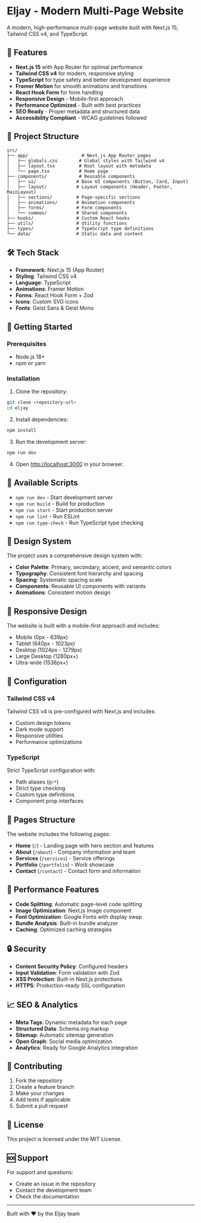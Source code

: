 # Eljay - Modern Multi-Page Website

A modern, high-performance multi-page website built with Next.js 15, Tailwind CSS v4, and TypeScript.

## 🚀 Features

- **Next.js 15** with App Router for optimal performance
- **Tailwind CSS v4** for modern, responsive styling
- **TypeScript** for type safety and better development experience
- **Framer Motion** for smooth animations and transitions
- **React Hook Form** for form handling
- **Responsive Design** - Mobile-first approach
- **Performance Optimized** - Built with best practices
- **SEO Ready** - Proper metadata and structured data
- **Accessibility Compliant** - WCAG guidelines followed

## 📁 Project Structure

```
src/
├── app/                    # Next.js App Router pages
│   ├── globals.css        # Global styles with Tailwind v4
│   ├── layout.tsx         # Root layout with metadata
│   └── page.tsx           # Home page
├── components/            # Reusable components
│   ├── ui/               # Base UI components (Button, Card, Input)
│   ├── layout/           # Layout components (Header, Footer, MainLayout)
│   ├── sections/         # Page-specific sections
│   ├── animations/       # Animation components
│   ├── forms/            # Form components
│   └── common/           # Shared components
├── hooks/                # Custom React hooks
├── utils/                # Utility functions
├── types/                # TypeScript type definitions
└── data/                 # Static data and content
```

## 🛠️ Tech Stack

- **Framework**: Next.js 15 (App Router)
- **Styling**: Tailwind CSS v4
- **Language**: TypeScript
- **Animations**: Framer Motion
- **Forms**: React Hook Form + Zod
- **Icons**: Custom SVG icons
- **Fonts**: Geist Sans & Geist Mono

## 🚀 Getting Started

### Prerequisites

- Node.js 18+ 
- npm or yarn

### Installation

1. Clone the repository:
```bash
git clone <repository-url>
cd eljay
```

2. Install dependencies:
```bash
npm install
```

3. Run the development server:
```bash
npm run dev
```

4. Open [http://localhost:3000](http://localhost:3000) in your browser.

## 📝 Available Scripts

- `npm run dev` - Start development server
- `npm run build` - Build for production
- `npm run start` - Start production server
- `npm run lint` - Run ESLint
- `npm run type-check` - Run TypeScript type checking

## 🎨 Design System

The project uses a comprehensive design system with:

- **Color Palette**: Primary, secondary, accent, and semantic colors
- **Typography**: Consistent font hierarchy and spacing
- **Spacing**: Systematic spacing scale
- **Components**: Reusable UI components with variants
- **Animations**: Consistent motion design

## 📱 Responsive Design

The website is built with a mobile-first approach and includes:

- Mobile (0px - 639px)
- Tablet (640px - 1023px)
- Desktop (1024px - 1279px)
- Large Desktop (1280px+)
- Ultra-wide (1536px+)

## 🔧 Configuration

### Tailwind CSS v4

Tailwind CSS v4 is pre-configured with Next.js and includes:

- Custom design tokens
- Dark mode support
- Responsive utilities
- Performance optimizations

### TypeScript

Strict TypeScript configuration with:

- Path aliases (`@/*`)
- Strict type checking
- Custom type definitions
- Component prop interfaces

## 📄 Pages Structure

The website includes the following pages:

- **Home** (`/`) - Landing page with hero section and features
- **About** (`/about`) - Company information and team
- **Services** (`/services`) - Service offerings
- **Portfolio** (`/portfolio`) - Work showcase
- **Contact** (`/contact`) - Contact form and information

## 🎯 Performance Features

- **Code Splitting**: Automatic page-level code splitting
- **Image Optimization**: Next.js Image component
- **Font Optimization**: Google Fonts with display swap
- **Bundle Analysis**: Built-in bundle analyzer
- **Caching**: Optimized caching strategies

## 🔒 Security

- **Content Security Policy**: Configured headers
- **Input Validation**: Form validation with Zod
- **XSS Protection**: Built-in Next.js protections
- **HTTPS**: Production-ready SSL configuration

## 📈 SEO & Analytics

- **Meta Tags**: Dynamic metadata for each page
- **Structured Data**: Schema.org markup
- **Sitemap**: Automatic sitemap generation
- **Open Graph**: Social media optimization
- **Analytics**: Ready for Google Analytics integration

## 🤝 Contributing

1. Fork the repository
2. Create a feature branch
3. Make your changes
4. Add tests if applicable
5. Submit a pull request

## 📄 License

This project is licensed under the MIT License.

## 🆘 Support

For support and questions:

- Create an issue in the repository
- Contact the development team
- Check the documentation

---

Built with ❤️ by the Eljay team
